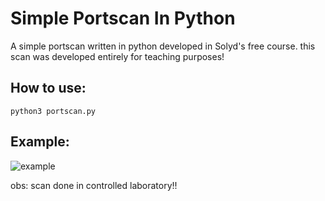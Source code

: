 # Simple Portscan In Python
A simple portscan written in python developed in Solyd's free course.
this scan was developed entirely for teaching purposes!

## How to use:
```
python3 portscan.py
```


## Example:
![example](https://user-images.githubusercontent.com/92656461/164816800-9c5bb9ec-55f9-44dd-aeab-a8ecc9f3b3e4.png)

obs: scan done in controlled laboratory!!
